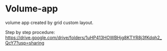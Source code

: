 # Volume-app
 volume app created by grid custom layout.

Step by step procedure: https://drive.google.com/drive/folders/1uHP413HOWBHjg8KTYR8j3fKdqh2_QcY7?usp=sharing

